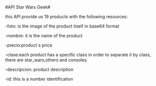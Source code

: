 #API Star Wars Geek#


this API provide us 19 products with the following resources:


-foto: is the image of the product itself in base64 format


-nombre: it is the name of the product


-precio:product´s price


-clase:each product has a specific class in order to separate it by class, there are star_wars,others and consoles


-descripcion: product description


-id: this is a number identification 
